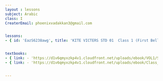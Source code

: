 ```yaml
--- 
layout : lessons 
subject: Arabic
class: I
CreaterEmail: phoenixvadakkan3@gmail.com


lessons: 
- { id: 'EazS6238awg', title: 'KITE VICTERS STD 01  Class 1 (First Bell-ഫസ്റ്റ് ബെല്‍)' }


textbooks:
- { link: - 'https://d1v6qmyxzkp4v1.cloudfront.net/uploads/ebook/VOL1/STD1/KeralaReaderArabic/KeralaReaderArabic.pdf', title: 'Arabic Part -1' , medium'Malayalam' }
- { link: - 'https://d1v6qmyxzkp4v1.cloudfront.net/uploads/ebook/Class_I/KeralaReaderArabic_VolII/KERALAARABICREADER.pdf', title: 'Arabic Part -2' , medium: 'Malayalam' }


---
```


